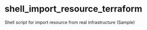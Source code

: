 # shell_import_resource_terraform
Shell script for import resource from real infrastructure (Sample)

